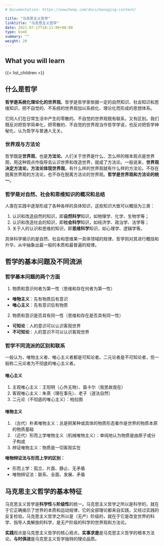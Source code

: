 ```yaml
---
# Documentation: https://wowchemy.com/docs/managing-content/

title: "马克思主义哲学"
linktitle: "马克思主义哲学"
date: 2021-07-17T18:11:09+08:00
type: book
summary: ""
weight: 20
---
```


<!--more-->

## What you will learn

{{< list_children >}}

## 什么是哲学

**哲学是系统化理论化的世界观**。哲学是哲学家依据一定的自然知识、社会知识和思维知识，把不自觉的、不系统的世界观加以系统化、理论化而形成的思想体系。

它同人们在日常生活中产生的零散的、不自觉的世界观既有联系，又有区别。我们既反对把哲学简单化，把零散的、不自觉的世界观当作哲学学说，也反对把哲学神秘化，认为哲学与普通人无关。

### 世界观与方法论

哲学既是**世界观**，也是**方法论**。人们关于世界是什么、怎么样的根本观点是世界观，用这种观点作指导去认识世界和改造世界，就成了方法论。一般说来，**世界观决定方法论，方法论体现世界观**，有什么样的世界观就有什么样的方法论。不存在脱离世界观的方法论，也不存在脱离方法论的世界观。**哲学是世界观和方法论的统一**。

### 哲学是对自然、社会和思维知识的概况和总结

人类在实践中逐渐形成了各种各样的具体知识，这些知识大致可以概括为三类：

1. 认识和改造自然的知识，即**自然科学**知识，如物理学、化学、生物学等；
2. 认识和改造社会的知识，即**社会科学**知识，如经济学、政治学、法学等；
3. 关于人的认识和思维的知识，即**思维科学**知识，如心理学、逻辑学等。

具体科学揭示的是自然、社会和思维某一具体领域的规律，哲学则对其进行概括和升华，从中抽象出最一般的本质和最普遍的规律。

## 哲学的基本问题及不同流派

### 哲学基本问题的两个方面

1. 物质和意识何者为第一性（思维和存在何者为第一性）

- **唯物主义**：先有物质后有意识
- **唯心主义**：先有意识后有物质

2. 物质和意识是否具有同一性（思维和存在是否具有同一性）

- **可知论**：人的意识可以认识客观世界
- **不可知论**：人的意识不可以认识客观世界

### 哲学不同流派的区别和联系

一般认为，唯物主义者、唯心主义者都是可知论者。二元论者是不可知论者，但一般称二元论者为不彻底的唯心主义者。

#### 唯心主义

1. 主观唯心主义：王阳明（心外无物）、笛卡尔（我思故我在）
2. 客观唯心主义：朱熹（理在事先）、老子（道法自然）
3. 二元论（不彻底的唯心主义）：柏拉图

#### 唯物主义

1. （古代）朴素唯物主义：总是把某种或具体的物质形态看作是世界的物质本原的物质基础
2. （近代）形而上学唯物主义（机械唯物主义）：单纯地认为物质是由原子或分子构成
3. 辨证唯物主义：物质是一切客观实在

**唯物辩证法与形而上学的区别：**

- 形而上学：孤立、片面、静止、无矛盾
- 唯物辨证法：联系、全面、发展、矛盾

## 马克思主义哲学的基本特征

马克思主义哲学是**科学性**与**阶级性**的统一。马克思主义哲学之所以是科学的，就在于它正确揭示了世界的本质和运动规律，它的全部理论都来自实践，又经过实践的反复检验。马克思主义哲学之所以是（无产）阶级的，就在于它是改变世界的科学、指导人类解放的科学，是无产阶级的科学的世界观和方法论。

**实践**观点是马克思主义哲学的核心观点，**实事求是**是马克思主义哲学的根本方法论。**与时俱进**是马克思主义哲学独特的理论品质。